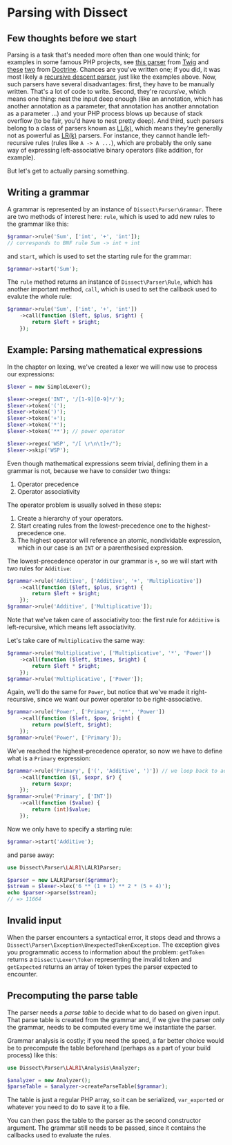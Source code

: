 Parsing with Dissect
====================

Few thoughts before we start
----------------------------

Parsing is a task that's needed more often than one would think;
for examples in some famous PHP projects, see [this parser][twigparser]
from [Twig][twig] and [these][annotationsparser] [two][dqlparser] from
[Doctrine][doctrine]. Chances are you've written one; if you did, it was
most likely a [recursive descent parser][rdparser], just like the
examples above. Now, such parsers have several disadvantages: first,
they have to be manually written. That's a lot of code to write.
Second, they're *recursive*,
which means one thing: nest the input deep enough (like an
annotation, which has another annotation as a parameter, that annotation
has another annotation as a parameter ...) and your PHP process blows up
because of stack overflow (to be fair, you'd have to nest pretty deep).
And third, such parsers belong to a class of parsers known as
[LL(k)][llk], which means they're generally not as powerful as [LR(k)][lrk]
parsers. For instance, they cannot handle left-recursive rules
(rules like `A -> A ...`), which are probably the only sane way of
expressing left-associative binary operators (like addition, for
example).

But let's get to actually parsing something.

Writing a grammar
-----------------

A grammar is represented by an instance of `Dissect\Parser\Grammar`.
There are two methods of interest here: `rule`, which is used to add new
rules to the grammar like this:

```php
$grammar->rule('Sum', ['int', '+', 'int']);
// corresponds to BNF rule Sum -> int + int
```

and `start`, which is used to set the starting rule for the grammar:

```php
$grammar->start('Sum');
```

The `rule` method returns an instance of `Dissect\Parser\Rule`, which
has another important method, `call`, which is used to set the callback
used to evalute the whole rule:

```php
$grammar->rule('Sum', ['int', '+', 'int'])
    ->call(function ($left, $plus, $right) {
        return $left + $right;
    });
```

Example: Parsing mathematical expressions
-----------------------------------------

In the chapter on lexing, we've created a lexer we will now use to
process our expressions:

```php
$lexer = new SimpleLexer();

$lexer->regex('INT', '/[1-9][0-9]*/');
$lexer->token('(');
$lexer->token(')');
$lexer->token('+');
$lexer->token('*');
$lexer->token('**'); // power operator

$lexer->regex('WSP', "/[ \r\n\t]+/");
$lexer->skip('WSP');
```

Even though mathematical expressions seem trivial, defining them in a
grammar is not, because we have to consider two things:

1. Operator precedence
2. Operator associativity

The operator problem is usually solved in these steps:

1. Create a hierarchy of your operators.
2. Start creating rules from the lowest-precedence one to the
   highest-precedence one.
3. The highest operator will reference an atomic, nondividable
   expression, which in our case is an `INT` or a parenthesised
   expression.

The lowest-precedence operator in our grammar is `+`, so we will start
with two rules for `Additive`:

```php
$grammar->rule('Additive', ['Additive', '+', 'Multiplicative'])
    ->call(function ($left, $plus, $right) {
        return $left + $right;
    });
$grammar->rule('Additive', ['Multiplicative']);
```

Note that we've taken care of associativity too: the first rule for
`Additive` is left-recursive, which means left associativity.

Let's take care of `Multiplicative` the same way:

```php
$grammar->rule('Multiplicative', ['Multiplicative', '*', 'Power'])
    ->call(function ($left, $times, $right) {
        return $left * $right;
    });
$grammar->rule('Multiplicative', ['Power']);
```

Again, we'll do the same for `Power`, but notice that we've made it
right-recursive, since we want our power operator to be right-associative.

```php
$grammar->rule('Power', ['Primary', '**', 'Power'])
    ->call(function ($left, $pow, $right) {
        return pow($left, $right);
    });
$grammar->rule('Power', ['Primary']);
```

We've reached the highest-precedence operator, so now we have to define
what is a `Primary` expression:

```php
$grammar->rule('Primary', ['(', 'Additive', ')']) // we loop back to additive
    ->call(function ($l, $expr, $r) {
        return $expr;
    });
$grammar->rule('Primary', ['INT'])
    ->call(function ($value) {
        return (int)$value;
    });
```

Now we only have to specify a starting rule:

```php
$grammar->start('Additive');
```

and parse away:

```php
use Dissect\Parser\LALR1\LALR1Parser;

$parser = new LALR1Parser($grammar);
$stream = $lexer->lex('6 ** (1 + 1) ** 2 * (5 + 4)');
echo $parser->parse($stream);
// => 11664
```

Invalid input
-------------

When the parser encounters a syntactical error, it stops dead and
throws a `Dissect\Parser\Exception\UnexpectedTokenException`.
The exception gives you programmatic access to information about the
problem: `getToken` returns a `Dissect\Lexer\Token` representing the
invalid token and `getExpected` returns an array of token types the parser
expected to encounter.

Precomputing the parse table
----------------------------

The parser needs a *parse table* to decide what to do based on given
input. That parse table is created from the grammar and, if we give the
parser only the grammar, needs to be computed every time we instantiate
the parser.

Grammar analysis is costly; if you need the speed, a far better choice
would be to precompute the table beforehand (perhaps as a part of your
build process) like this:

```php
use Dissect\Parser\LALR1\Analysis\Analyzer;

$analyzer = new Analyzer();
$parseTable = $analyzer->createParseTable($grammar);
```

The table is just a regular PHP array, so it can be serialized,
`var_export`ed or whatever you need to do to save it to a file.

You can then pass the table to the parser as the second constructor
argument. The grammar still needs to be passed, since it contains the
callbacks used to evaluate the rules.

[twigparser]: https://github.com/fabpot/Twig/blob/master/lib/Twig/Parser.php
[twig]: https://github.com/fabpot/Twig
[annotationsparser]: https://github.com/doctrine/common/blob/master/lib/Doctrine/Common/Annotations/DocParser.php
[dqlparser]: https://github.com/doctrine/doctrine2/blob/master/lib/Doctrine/ORM/Query/Parser.php
[doctrine]: https://github.com/doctrine
[rdparser]: http://en.wikipedia.org/wiki/Recursive_descent_parser
[llk]: http://en.wikipedia.org/wiki/LL_parser
[lrk]: http://en.wikipedia.org/wiki/LR_parser
